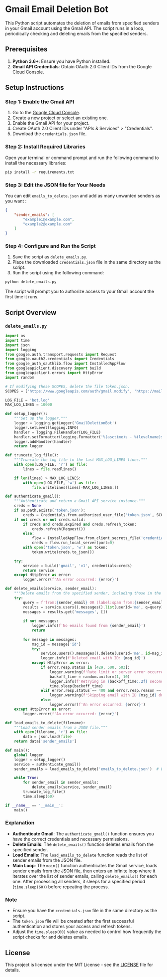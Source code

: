
# Gmail Email Deletion Bot

This Python script automates the deletion of emails from specified senders in your Gmail account using the Gmail API. The script runs in a loop, periodically checking and deleting emails from the specified senders.

## Prerequisites

1. **Python 3.6+**: Ensure you have Python installed.
2. **Gmail API Credentials**: Obtain OAuth 2.0 Client IDs from the Google Cloud Console.

## Setup Instructions

### Step 1: Enable the Gmail API

1. Go to the [Google Cloud Console](https://console.cloud.google.com/).
2. Create a new project or select an existing one.
3. Enable the Gmail API for your project.
4. Create OAuth 2.0 Client IDs under "APIs & Services" > "Credentials".
5. Download the `credentials.json` file.

### Step 2: Install Required Libraries

Open your terminal or command prompt and run the following command to install the necessary libraries:

```sh
pip install -r requirements.txt
```

### Step 3: Edit the JSON file for Your Needs

You can edit `emails_to_delete.json` and add as many unwanted senders as you want :

```json
{
    "sender_emails": [
        "example1@example.com",
        "example2@example.com"
    ]
}
```

### Step 4: Configure and Run the Script

1. Save the script as `delete_emails.py`.
2. Place the downloaded `credentials.json` file in the same directory as the script.
3. Run the script using the following command:

```sh
python delete_emails.py
```

The script will prompt you to authorize access to your Gmail account the first time it runs.

## Script Overview

### `delete_emails.py`

```python
import os
import time
import json
import logging
from google.auth.transport.requests import Request
from google.oauth2.credentials import Credentials
from google_auth_oauthlib.flow import InstalledAppFlow
from googleapiclient.discovery import build
from googleapiclient.errors import HttpError
import random

# If modifying these SCOPES, delete the file token.json.
SCOPES = ['https://www.googleapis.com/auth/gmail.modify', 'https://mail.google.com/']

LOG_FILE = 'bot.log'
MAX_LOG_LINES = 10000

def setup_logger():
    """Set up the logger."""
    logger = logging.getLogger('GmailDeletionBot')
    logger.setLevel(logging.INFO)
    handler = logging.FileHandler(LOG_FILE)
    handler.setFormatter(logging.Formatter('%(asctime)s - %(levelname)s - %(message)s'))
    logger.addHandler(handler)
    return logger

def truncate_log_file():
    """Truncate the log file to the last MAX_LOG_LINES lines."""
    with open(LOG_FILE, 'r') as file:
        lines = file.readlines()

    if len(lines) > MAX_LOG_LINES:
        with open(LOG_FILE, 'w') as file:
            file.writelines(lines[-MAX_LOG_LINES:])

def authenticate_gmail():
    """Authenticate and return a Gmail API service instance."""
    creds = None
    if os.path.exists('token.json'):
        creds = Credentials.from_authorized_user_file('token.json', SCOPES)
    if not creds or not creds.valid:
        if creds and creds.expired and creds.refresh_token:
            creds.refresh(Request())
        else:
            flow = InstalledAppFlow.from_client_secrets_file('credentials.json', SCOPES)
            creds = flow.run_local_server(port=0)
        with open('token.json', 'w') as token:
            token.write(creds.to_json())

    try:
        service = build('gmail', 'v1', credentials=creds)
        return service
    except HttpError as error:
        logger.error(f'An error occurred: {error}')

def delete_emails(service, sender_email):
    """Delete emails from the specified sender, including those in the spam folder."""
    try:
        query = f'from:{sender_email} OR (label:spam from:{sender_email})'
        results = service.users().messages().list(userId='me', q=query).execute()
        messages = results.get('messages', [])
        
        if not messages:
            logger.info(f'No emails found from {sender_email}')
            return
        
        for message in messages:
            msg_id = message['id']
            try:
                service.users().messages().delete(userId='me', id=msg_id).execute()
                logger.info(f'Deleted email with ID: {msg_id}')
            except HttpError as error:
                if error.resp.status in [429, 500, 503]:
                    logger.warning(f'Rate limit or server error occurred: {error}')
                    backoff_time = random.uniform(1, 10)
                    logger.info(f'Retrying in {backoff_time:.2f} seconds...')
                    time.sleep(backoff_time)
                elif error.resp.status == 400 and error.resp.reason == 'failedPrecondition':
                    logger.warning(f'Skipping email with ID {msg_id} due to precondition failure.')
                else:
                    logger.error(f'An error occurred: {error}')
    except HttpError as error:
        logger.error(f'An error occurred: {error}')

def load_emails_to_delete(filename):
    """Load sender emails from a JSON file."""
    with open(filename, 'r') as file:
        data = json.load(file)
    return data['sender_emails']

def main():
    global logger
    logger = setup_logger()
    service = authenticate_gmail()
    sender_emails = load_emails_to_delete('emails_to_delete.json')  # Load email addresses from JSON file

    while True:
        for sender_email in sender_emails:
            delete_emails(service, sender_email)
        truncate_log_file()
        time.sleep(60)

if __name__ == '__main__':
    main()
```

### Explanation

- **Authenticate Gmail**: The `authenticate_gmail()` function ensures you have the correct credentials and necessary permissions.
- **Delete Emails**: The `delete_emails()` function deletes emails from the specified sender.
- **Load Emails**: The `load_emails_to_delete` function reads the list of sender emails from the JSON file.
- **Main Loop**: The `main()` function authenticates the Gmail service, loads sender emails from the JSON file, then enters an infinite loop where it iterates over the list of sender emails, calling `delete_emails()` for each one. After processing all senders, it sleeps for a specified period (`time.sleep(60)`) before repeating the process.

### Note

- Ensure you have the `credentials.json` file in the same directory as the script.
- The `token.json` file will be created after the first successful authentication and stores your access and refresh tokens.
- Adjust the `time.sleep(60)` value as needed to control how frequently the script checks for and deletes emails.

## License

This project is licensed under the MIT License - see the [LICENSE](LICENSE) file for details.
